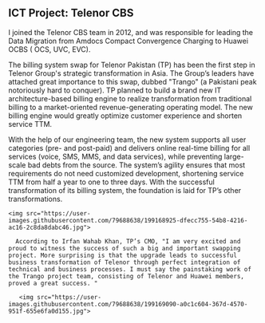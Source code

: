 ## ICT Project: Telenor CBS

<p> I joined the Telenor CBS team in 2012, and was responsible for leading the Data Migration from Amdocs Compact Convergence Charging to Huawei OCBS ( OCS, UVC, EVC). <p>
  
  
  
<p>The billing system swap for Telenor Pakistan (TP) has been the first step in Telenor Group's strategic transformation in Asia. The Group’s leaders have attached great importance to this swap, dubbed "Trango" (a Pakistani peak notoriously hard to conquer). TP planned to build a brand new IT architecture-based billing engine to realize transformation from traditional billing to a market-oriented revenue-generating operating model. The new billing engine would greatly optimize customer experience and shorten service TTM.<p>
  
  <p>With the help of our engineering team, the new system supports all user categories (pre- and post-paid) and delivers online real-time billing for all services (voice, SMS, MMS, and data services), while preventing large-scale bad debts from the source. The system’s agility ensures that most requirements do not need customized development, shortening service TTM from half a year to one to three days. With the successful transformation of its billing system, the foundation is laid for TP’s other transformations.<p>

    <img src="https://user-images.githubusercontent.com/79688638/199168925-dfecc755-54b8-4216-ac16-2c8da8dabc46.jpg">
    
      According to Irfan Wahab Khan, TP’s CMO, "I am very excited and proud to witness the success of such a big and important swapping project. More surprising is that the upgrade leads to successful business transformation of Telenor through perfect integration of technical and business processes. I must say the painstaking work of the Trango project team, consisting of Telenor and Huawei members, proved a great success. "
        
       <img src="https://user-images.githubusercontent.com/79688638/199169090-a0c1c604-367d-4570-951f-655e6fa0d155.jpg">
